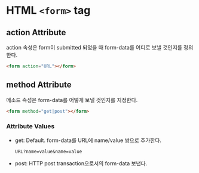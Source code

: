 # HTML `<form>` tag

## action Attribute

action 속성은 form이 submitted 되었을 때 form-data를 어디로 보낼 것인지를 정의한다.

```html
<form action="URL"></form>
```

## method Attribute

메소드 속성은 form-data를 어떻게 보낼 것인지를 지정한다.

```html
<form method="get|post"></form>
```

### Attribute Values

- get: Default. form-data를 URL에 name/value 쌍으로 추가한다.
  ```
  URL?name=value&name=value
  ```
- post: HTTP post transaction으로서의 form-data 보낸다.
